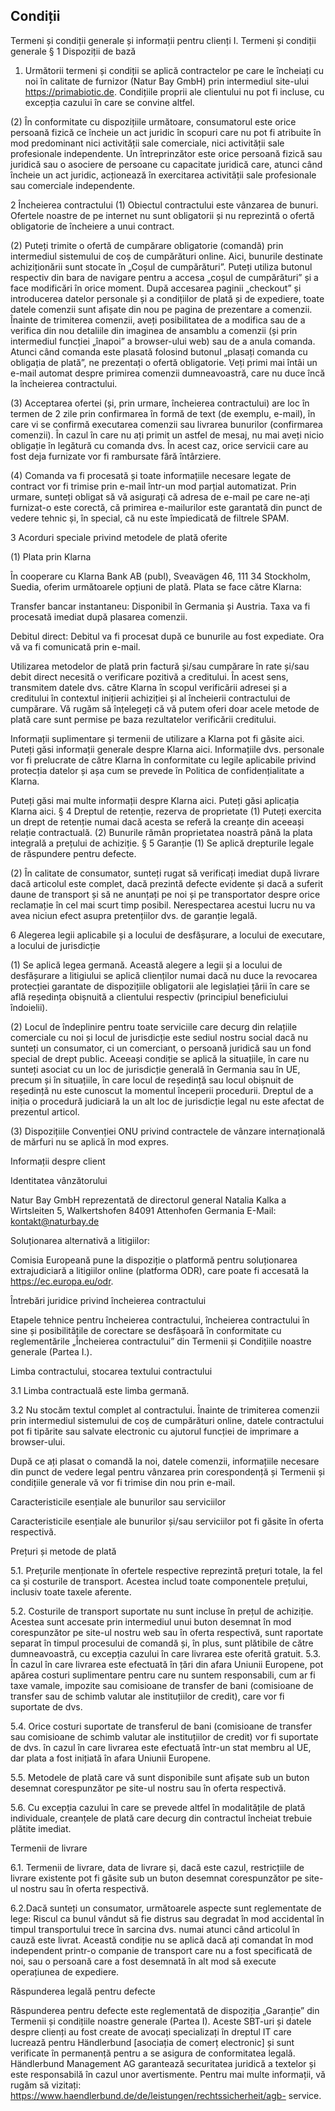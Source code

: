 ## Condiții

Termeni și condiții generale și informații pentru clienți I. Termeni și condiții generale
§ 1 Dispoziții de bază

1) Următorii termeni și condiții se aplică contractelor pe care le încheiați cu noi în calitate de furnizor (Natur Bay GmbH) prin intermediul site-ului https://primabiotic.de. Condițiile proprii ale clientului nu pot fi incluse, cu excepția cazului în care se convine altfel.

(2) În conformitate cu dispozițiile următoare, consumatorul este orice persoană fizică ce încheie un act juridic în scopuri care nu pot fi atribuite în mod predominant nici activității sale comerciale, nici activității sale profesionale independente. Un întreprinzător este orice persoană fizică sau juridică sau o asociere de persoane cu capacitate juridică care, atunci când încheie un act juridic, acționează în exercitarea activității sale profesionale sau comerciale independente.

2 Încheierea contractului
(1) Obiectul contractului este vânzarea de bunuri.
Ofertele noastre de pe internet nu sunt obligatorii și nu reprezintă o ofertă obligatorie de încheiere a unui contract.

(2) Puteți trimite o ofertă de cumpărare obligatorie (comandă) prin intermediul sistemului de coș de cumpărături online.
Aici, bunurile destinate achiziționării sunt stocate în „Coșul de cumpărături”. Puteți utiliza butonul respectiv din bara de navigare pentru a accesa „coșul de cumpărături” și a face modificări în orice moment. După accesarea paginii „checkout” și introducerea datelor personale și a condițiilor de plată și de expediere, toate datele comenzii sunt afișate din nou pe pagina de prezentare a comenzii.
Înainte de trimiterea comenzii, aveți posibilitatea de a modifica sau de a verifica din nou detaliile din imaginea de ansamblu a comenzii (și prin intermediul funcției „înapoi” a browser-ului web) sau de a anula comanda.
Atunci când comanda este plasată folosind butonul „plasați comanda cu obligația de plată”, ne prezentați o ofertă obligatorie.
Veți primi mai întâi un e-mail automat despre primirea comenzii dumneavoastră, care nu duce încă la încheierea contractului.

(3) Acceptarea ofertei (și, prin urmare, încheierea contractului) are loc în termen de 2 zile prin confirmarea în formă de text (de exemplu, e-mail), în care vi se confirmă executarea comenzii sau livrarea bunurilor (confirmarea comenzii).
În cazul în care nu ați primit un astfel de mesaj, nu mai aveți nicio obligație în legătură cu comanda dvs. În acest caz, orice servicii care au fost deja furnizate vor fi rambursate fără întârziere.

(4) Comanda va fi procesată și toate informațiile necesare legate de contract vor fi trimise prin e-mail într-un mod parțial automatizat. Prin urmare, sunteți obligat să vă asigurați că adresa de e-mail pe care ne-ați furnizat-o este corectă, că primirea e-mailurilor este garantată din punct de vedere tehnic și, în special, că nu este împiedicată de filtrele SPAM.

3 Acorduri speciale privind metodele de plată oferite

(1) Plata prin Klarna

În cooperare cu Klarna Bank AB (publ), Sveavägen 46, 111 34 Stockholm, Suedia, oferim următoarele opțiuni de plată. Plata se face către Klarna:

Transfer bancar instantaneu: Disponibil în Germania și Austria. Taxa va fi procesată imediat după plasarea comenzii.

Debitul direct: Debitul va fi procesat după ce bunurile au fost expediate. Ora vă va fi comunicată prin e-mail.

Utilizarea metodelor de plată prin factură și/sau cumpărare în rate și/sau debit direct necesită o verificare pozitivă a creditului. În acest sens, transmitem datele dvs. către Klarna în scopul verificării adresei și a creditului în contextul inițierii achiziției și al încheierii contractului de cumpărare. Vă rugăm să înțelegeți că vă putem oferi doar acele metode de plată care sunt permise pe baza rezultatelor verificării creditului.

Informații suplimentare și termenii de utilizare a Klarna pot fi găsite aici. Puteți găsi informații generale despre Klarna aici. Informațiile dvs. personale vor fi prelucrate de către Klarna în conformitate cu legile aplicabile privind protecția datelor și așa cum se prevede în Politica de confidențialitate a Klarna.

Puteți găsi mai multe informații despre Klarna aici. Puteți găsi aplicația Klarna aici.
§ 4 Dreptul de retenție, rezerva de proprietate
(1) Puteți exercita un drept de retenție numai dacă acesta se referă la creanțe din aceeași relație contractuală. (2) Bunurile rămân proprietatea noastră până la plata integrală a prețului de achiziție.
§ 5 Garanție
(1) Se aplică drepturile legale de răspundere pentru defecte.

(2) În calitate de consumator, sunteți rugat să verificați imediat după livrare dacă articolul este complet, dacă prezintă defecte evidente și dacă a suferit daune de transport și să ne anunțați pe noi și pe transportator despre orice reclamație în cel mai scurt timp posibil. Nerespectarea acestui lucru nu va avea niciun efect asupra pretențiilor dvs. de garanție legală.

6 Alegerea legii aplicabile și a locului de desfășurare, a locului de executare, a locului de jurisdicție

(1) Se aplică legea germană. Această alegere a legii și a locului de desfășurare a litigiului se aplică clienților numai dacă nu duce la revocarea protecției garantate de dispozițiile obligatorii ale legislației țării în care se află reședința obișnuită a clientului respectiv (principiul beneficiului îndoielii).

(2) Locul de îndeplinire pentru toate serviciile care decurg din relațiile comerciale cu noi și locul de jurisdicție este sediul nostru social dacă nu sunteți un consumator, ci un comerciant, o persoană juridică sau un fond special de drept public.
Aceeași condiție se aplică la situațiile, în care nu sunteți asociat cu un loc de jurisdicție generală în Germania sau în UE,  precum și în situațiile, în care locul de reședință sau locul obișnuit de reședință nu este cunoscut la momentul începerii procedurii. Dreptul de a iniția o procedură judiciară la un alt loc de jurisdicție legal nu este afectat de prezentul articol.

(3) Dispozițiile Convenției ONU privind contractele de vânzare internațională de mărfuri nu se aplică în mod expres.

Informații despre client

Identitatea vânzătorului

Natur Bay GmbH
reprezentată de directorul general Natalia Kalka a 
Wirtsleiten 5, Walkertshofen
84091 Attenhofen
Germania
E-Mail: kontakt@naturbay.de

Soluționarea alternativă a litigiilor:

Comisia Europeană pune la dispoziție o platformă pentru soluționarea extrajudiciară a litigiilor online (platforma ODR), care poate fi accesată la https://ec.europa.eu/odr.

Întrebări juridice privind încheierea contractului

Etapele tehnice pentru încheierea contractului, încheierea contractului în sine și posibilitățile de corectare se desfășoară în conformitate cu reglementările „Încheierea contractului” din Termenii și Condițiile noastre generale (Partea I.).


Limba contractului, stocarea textului contractului

3.1 Limba contractuală este limba germană.

3.2 Nu stocăm textul complet al contractului. Înainte de trimiterea comenzii prin intermediul sistemului de coș de cumpărături online, datele contractului pot fi tipărite sau salvate electronic cu ajutorul funcției de imprimare a browser-ului. 

După ce ați plasat o comandă la noi, datele comenzii, informațiile necesare din punct de vedere legal pentru vânzarea prin corespondență și Termenii și condițiile generale vă vor fi trimise din nou prin e-mail.

Caracteristicile esențiale ale bunurilor sau serviciilor

Caracteristicile esențiale ale bunurilor și/sau serviciilor pot fi găsite în oferta respectivă.

Prețuri și metode de plată

5.1. Prețurile menționate în ofertele respective reprezintă prețuri totale, la fel ca și costurile de transport. Acestea includ toate componentele prețului, inclusiv toate taxele aferente.

5.2. Costurile de transport suportate nu sunt incluse în prețul de achiziție. Acestea sunt accesate prin intermediul unui buton desemnat în mod corespunzător pe site-ul nostru web sau în oferta respectivă, sunt raportate separat în timpul procesului de comandă și, în plus, sunt plătibile de către dumneavoastră, cu excepția cazului în care livrarea este oferită gratuit.
5.3. În cazul în care livrarea este efectuată în țări din afara Uniunii Europene, pot apărea costuri suplimentare pentru care nu suntem responsabili, cum ar fi taxe vamale, impozite sau comisioane de transfer de bani (comisioane de transfer sau de schimb valutar ale instituțiilor de credit), care vor fi suportate de dvs.

5.4. Orice costuri suportate de transferul de bani (comisioane de transfer sau comisioane de schimb valutar ale instituțiilor de credit) vor fi suportate de dvs. în cazul în care livrarea este efectuată într-un stat membru al UE, dar plata a fost inițiată în afara Uniunii Europene.

5.5. Metodele de plată care vă sunt disponibile sunt afișate sub un buton desemnat corespunzător pe site-ul nostru sau în oferta respectivă.

5.6. Cu excepția cazului în care se prevede altfel în modalitățile de plată individuale, creanțele de plată care decurg din contractul încheiat trebuie plătite imediat.

Termenii de livrare


6.1. Termenii de livrare, data de livrare și, dacă este cazul, restricțiile de livrare existente pot fi găsite sub un buton desemnat corespunzător pe site-ul nostru sau în oferta respectivă.

6.2.Dacă sunteți un consumator, următoarele aspecte sunt reglementate de lege: Riscul ca bunul vândut să fie distrus sau degradat în mod accidental în timpul transportului trece în sarcina dvs. numai atunci când articolul în cauză este livrat. Această condiție nu se aplică dacă ați comandat în mod independent printr-o companie de transport care nu a fost specificată de noi,  sau o persoană care a fost desemnată în alt mod să execute operațiunea de expediere.

Răspunderea legală pentru defecte

Răspunderea pentru defecte este reglementată de dispoziția „Garanție” din Termenii și condițiile noastre generale (Partea I).
Aceste SBT-uri și datele despre clienți au fost create de avocați specializați în dreptul IT care lucrează pentru Händlerbund [asociația de comerț electronic] și sunt verificate în permanență pentru a se asigura de conformitatea legală. Händlerbund Management AG garantează securitatea juridică a textelor și este responsabilă în cazul unor avertismente. Pentru mai multe informații, vă rugăm să vizitați: https://www.haendlerbund.de/de/leistungen/rechtssicherheit/agb- service.
